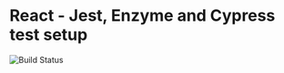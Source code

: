 # React - Jest, Enzyme and Cypress test setup

![Build Status](https://travis-ci.org/hafeez-syed/jest-enzyme.svg?branch=master)
